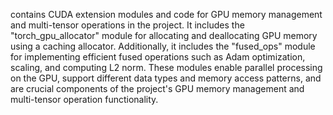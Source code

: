 contains CUDA extension modules and code for GPU memory management and multi-tensor operations in the project. It includes the "torch_gpu_allocator" module for allocating and deallocating GPU memory using a caching allocator. Additionally, it includes the "fused_ops" module for implementing efficient fused operations such as Adam optimization, scaling, and computing L2 norm. These modules enable parallel processing on the GPU, support different data types and memory access patterns, and are crucial components of the project's GPU memory management and multi-tensor operation functionality.